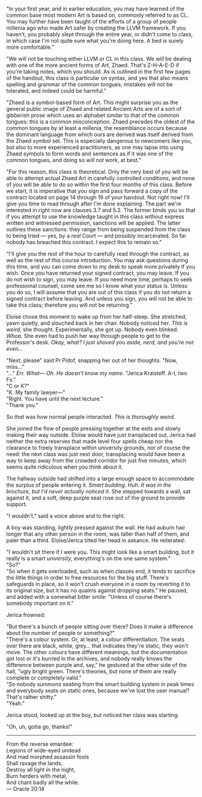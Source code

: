 "In your first year, and in earlier education, you may have learned of the common base most modern Art is based on, commonly referred to as CL. You may further have been taught of the efforts of a group of people millenia ago who made Art safer by creating the LLVM framework. If you haven't, you probably slept through the entire year, or didn't come to class, in which case I'm not quite sure what you're doing here. A bed is surely more comfortable."

"We will not be touching either LLVM or CL in this class. We will be dealing with one of the more ancient forms of Art, Zhaed. That's Z-H-A-E-D if you're taking notes, which you should. As is outlined in the first few pages of the handout, this class is particular on syntax, and yes that also means spelling and grammar of the common tongues; mistakes will not be tolerated, and indeed could be harmful."

"Zhaed is a symbol-based form of Art. This might surprise you as the general public image of Zhaed and related Ancient Arts are of a sort of gibberish prose which uses an alphabet similar to that of the common tongues: this is a common misconception. Zhaed precedes the oldest of the common tongues by at least a millenia, the resemblance occurs because the dominant language from which ours are derived was itself derived from the Zhaed symbol set. This is especially dangerous to newcomers like you, but also to more experienced practitioners, as one may lapse into using Zhaed symbols to form words and sentences as if it was one of the common tongues, and doing so *will not work*, at best."

"For this reason, this class is theoretical. Only the very best of you will be able to attempt actual Zhaed Art in carefully controlled conditions, and none of you will be able to do so within the first four months of this class. Before we start, it is imperative that you sign and pass forward a copy of the contract located on page 14 through 19 of your handout. Not right now! I'll give you time to read through after I'm done explaining. The part we're interested in right now are clauses 3.7 and 5.2. The former binds you so that if you attempt to use the knowledge taught in this class without express written and witnessed permission, sanctions will be applied. The latter outlines these sanctions: they range from being suspended from the class to being tried — yes, by a *real* Court — and possibly incarcerated. So far nobody has breached this contract. I expect this to remain so."

"I'll give you the rest of the hour to carefully read through the contract, as well as the rest of this course introduction. You may ask questions during this time, and you can come down to my desk to speak more privately if you wish. Once you have returned your signed contract, you may leave. If you do not wish to sign, you may leave. If you need more time, perhaps to seek professional counsel, come see me so I know what your status is. Unless you do so, I will assume that you are out of this class if you do not return a signed contract before leaving. And unless you sign, you will not be able to take this class; therefore you will not be returning."

Eloïse chose this moment to wake up from her half-sleep. She stretched, yawn quietly, and slouched back in her chair. Nobody noticed her. _This is weird_, she thought. Experimentally, she got up. Nobody even blinked. _Whoa._ She even had to push her way through people to get to the Professor's desk. _Okay, what? I just shoved you aside, nerd, and you're not even…_

"Next, please" said Pr Pidof, snapping her out of her thoughts. "Now, miss…"  
"…" _Err. What— Oh. He doesn't know my name._ "Jerica Kraisteff. A-I, two Fs."  
"C or K?"  
"K. My family lawyer—"  
"Right. You have until the next lecture."  
"Thank you."

So *that* was how normal people interacted. _This is thoroughly weird._

She joined the flow of people pressing together at the exits and slowly making their way outside. Eloïse would have just transplaced out, Jerica had neither the extra reserves that made level four spells cheap nor the clearance to freely transplace within university grounds, nor of course the need: the next class was just next door, transplacing would have been a way to keep away from the crowded corridor for just five minutes, which seems quite ridiculous when you think about it.

The hallway outside had shifted into a large enough space to accommodate the surplus of people entering it. _Smart building. Huh. It was in the brochure, but I'd never actually noticed it._ She stepped towards a wall, sat against it, and a soft, deep purple seat rose out of the ground to provide support.

"I wouldn't." said a voice above and to the right.

A boy was standing, lightly pressed against the wall. He had auburn hair longer that any other person in the room, was taller than half of them, and paler than a third. Eloïse/Jerica tilted her head in askance. He reiterated:

"I wouldn't sit there if I were you. This might look like a smart building, but it really is a smart _university_, everything's on the one same system."  
"So?"  
"So when it gets overloaded, such as when classes end, it tends to sacrifice the little things in order to free resources for the big stuff. There's safeguards in place, so it won't crush everyone in a room by reverting it to its original size, but it has no qualms against dropping seats." He paused, and added with a somewhat bitter smile: "Unless of course there's somebody important on it."

Jerica frowned:

"But there's a bunch of people sitting over there? Does it make a difference about the number of people or something?"  
"There's a colour system. Or, at least, a colour differentiation. The seats over there are black, white, grey… that indicates they're static, they won't move. The other colours have different meanings, but the documentation got lost or it's burried in the archives, and nobody really knows the difference between purple and, say," he gestured at the other side of the hall, "ugly bright green. There's theories, but none of them are really complete or completely valid."  
"So nobody summons seating from the smart building system in peak times and everybody seats on static ones, because we've lost the user manual? That's rather shitty."  
"Yeah."

Jerica stood, looked up at the boy, but noticed her class was starting.

"Oh, uh, gotta go, thanks!"

***

From the reverse emardee:  
Legions of wide-eyed undead  
And mad morphed assassin fools  
Shall ravage the lands,  
Destroy all light in the night,  
Burn herders with metal,  
And chant badly all the while.  
— Oracle 20:14  


